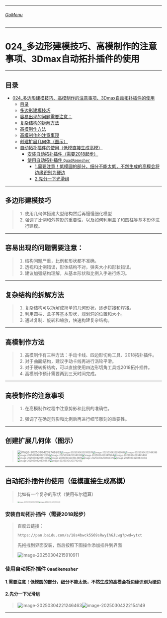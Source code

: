 

___________________________________________________________________________________________
###### [GoMenu](../3DMaxBasicsMenu.md)
___________________________________________________________________________________________
# 024_多边形建模技巧、高模制作的注意事项、3Dmax自动拓扑插件的使用


___________________________________________________________________________________________


## 目录

- [024\_多边形建模技巧、高模制作的注意事项、3Dmax自动拓扑插件的使用](#024_多边形建模技巧高模制作的注意事项3dmax自动拓扑插件的使用)
  - [目录](#目录)
  - [多边形建模技巧](#多边形建模技巧)
  - [容易出现的问题需要注意：](#容易出现的问题需要注意)
  - [复杂结构的拆解方法](#复杂结构的拆解方法)
  - [高模制作方法](#高模制作方法)
  - [高模制作的注意事项](#高模制作的注意事项)
  - [创建扩展几何体（图示）](#创建扩展几何体图示)
  - [自动拓扑插件的使用（低模直接生成高模）](#自动拓扑插件的使用低模直接生成高模)
    - [安装自动拓扑插件（需要2018起步）](#安装自动拓扑插件需要2018起步)
    - [使用自动拓扑插件 `QuadRemesher`](#使用自动拓扑插件-quadremesher)
      - [1.需要注意！低模圆的部分，细分不能太低，不然生成的高模会将边缘识别为硬边](#1需要注意低模圆的部分细分不能太低不然生成的高模会将边缘识别为硬边)
      - [2.先分一下光滑组](#2先分一下光滑组)



------

## 多边形建模技巧

> 1. 使用几何体搭建大型结构然后再慢慢细化模型
> 2. 强调了比例和外剪影的重要性，以及如何利用盒子和圆柱等基本形体进行建模。

------

## 容易出现的问题需要注意：

> 1. 结构问题严重，比例和形状都不准确。
> 2. 透视和比例错误，形体结构不对，弹夹大小和形状错误。
> 3. 建议加强结构理解，从基本形状和比例入手进行练习。

------

## 复杂结构的拆解方法

> 1. 复杂结构可以拆解成简单的几何形状，逐步拼接和焊接。 
> 2. 利用圆柱、盒子等基本形状，规划洞的位置和大小。 
> 3. 通过复制、旋转和缩放，快速构建复杂结构。

------

## 高模制作方法

> 1. 高模制作有三种方法：手动卡线、四边形切角工具、2018拓扑插件。 
> 2. 对于曲面结构，建议手动卡线再进行涡轮平滑。 
> 3. 对于硬转折结构，可以直接使用四边形切角工具或2018拓扑插件。 
> 4. 高模制作预计需要两到三天时间完成。

------

## 高模制作的注意事项

> 1. 在高模制作过程中注意剪影和比例的准确性。
>
> 2. 强调了在确定剪影和比例后再进行细节雕刻的重要性。

------

## 创建扩展几何体（图示）

> <img src="./Image/3DMaxBaseV024/image-20250304202746263.png" alt="image-20250304202746263" style="zoom: 67%;" /><img src="./Image/3DMaxBaseV024/image-20250304202910578.png" alt="image-20250304202910578" style="zoom:50%;" /><img src="./Image/3DMaxBaseV024/image-20250304202939815.png" alt="image-20250304202939815" style="zoom:50%;" /><img src="./Image/3DMaxBaseV024/image-20250304203144398.png" alt="image-20250304203144398" style="zoom:50%;" /><img src="./Image/3DMaxBaseV024/image-20250304203212638.png" alt="image-20250304203212638" style="zoom:50%;" /><img src="./Image/3DMaxBaseV024/image-20250304203340329.png" alt="image-20250304203340329" style="zoom:50%;" /><img src="./Image/3DMaxBaseV024/image-20250304203411264.png" alt="image-20250304203411264" style="zoom:50%;" /><img src="./Image/3DMaxBaseV024/image-20250304203445488.png" alt="image-20250304203445488" style="zoom: 50%;" /><img src="./Image/3DMaxBaseV024/image-20250304203513514.png" alt="image-20250304203513514" style="zoom:50%;" /><img src="./Image/3DMaxBaseV024/image-20250304203543699.png" alt="image-20250304203543699" style="zoom:50%;" /><img src="./Image/3DMaxBaseV024/image-20250304203609479.png" alt="image-20250304203609479" style="zoom:50%;" /><img src="./Image/3DMaxBaseV024/image-20250304203630462.png" alt="image-20250304203630462" style="zoom:50%;" /><img src="./Image/3DMaxBaseV024/image-20250304203704537.png" alt="image-20250304203704537" style="zoom:50%;" /><img src="./Image/3DMaxBaseV024/image-20250304203742452.png" alt="image-20250304203742452" style="zoom:50%;" />

------

## 自动拓扑插件的使用（低模直接生成高模）

> 比如有一个复杂的形状（使用布尔运算）
>
> <img src="./Image/3DMaxBaseV024/image-20250304204531804.png" alt="image-20250304204531804" style="zoom:33%;" /><img src="./Image/3DMaxBaseV024/image-20250304204555340.png" alt="image-20250304204555340" style="zoom:33%;" />

### 安装自动拓扑插件（需要2018起步）

> 百度云链接：
>
> ```
> https://pan.baidu.com/s/18s4bwck5S69sRwyIhGJLwg?pwd=ytxt
> ```
>
> 先拖拽到界面安装，然后按照下图操作添加插件到界面
>
> ![image-20250304215910911](./Image/3DMaxBaseV024/image-20250304215910911.png)

### 使用自动拓扑插件 `QuadRemesher`

#### 1.需要注意！低模圆的部分，细分不能太低，不然生成的高模会将边缘识别为硬边

#### 2.先分一下光滑组

>
> ![image-20250304221246463](./Image/3DMaxBaseV024/image-20250304221246463.png)![image-20250304222154149](./Image/3DMaxBaseV024/image-20250304222154149.png)

------
